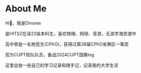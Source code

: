 # About Me

Hi👋，我是Dinorex

是HITSZ在读22级本科生，喜欢物理、网球、音游，无涯学海苦渡中

高中曾是一名物竞生(CPhO)，获得过第38届CPhO省赛区一等奖

现为CUPT校队队员，备战2024CUPT国赛ing

这里会放一些自己的学习记录和随手记，记录我的大学生活